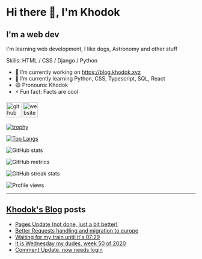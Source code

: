 # Hi there 👋, I'm Khodok

## I'm a web dev

I'm learning web development, I like dogs, Astronomy and other stuff

Skills: HTML / CSS / Django / Python

- 🔭 I’m currently working on https://blog.khodok.xyz
- 🌱 I’m currently learning Python, CSS, Typescript, SQL, React
- 😄 Pronouns: Khodok
- ⚡ Fun fact: Facts are cool

[<img src='https://cdn.jsdelivr.net/npm/simple-icons@3.0.1/icons/github.svg' alt='github' height='40'>](https://github.com/Khoding)
[<img src='https://cdn.jsdelivr.net/npm/simple-icons@3.0.1/icons/icloud.svg' alt='website' height='40'>](https://khodok.xyz)

[![trophy](https://github-profile-trophy.vercel.app/?username=Khoding)](https://github.com/ryo-ma/github-profile-trophy)

[![Top Langs](https://github-readme-stats.vercel.app/api/top-langs/?username=Khoding)](https://github.com/anuraghazra/github-readme-stats)

![GitHub stats](https://github-readme-stats.vercel.app/api?username=Khoding&show_icons=true)  

![GitHub metrics](https://metrics.lecoq.io/Khoding)  

![GitHub streak stats](https://github-readme-streak-stats.herokuapp.com/?user=Khoding)  

![Profile views](https://gpvc.arturio.dev/Khoding)  

---

## [Khodok's Blog] posts

<!-- BLOG-POST-LIST:START -->
- [Pages Update (not done, just a bit better)](https://blog.khodok.xyz/post/pages-update-not-done-just-a-bit-better/)
- [Better Requests handling and migration to europe](https://blog.khodok.xyz/post/better-requests-handling-and-migration-to-europe/)
- [Waiting for my train until it's 07:29](https://blog.khodok.xyz/post/waiting-for-my-train-until-its-0729/)
- [It is Wednesday my dudes, week 50 of 2020](https://blog.khodok.xyz/post/it-is-wednesday-my-dudes-week-50-of-2020/)
- [Comment Update, now needs login](https://blog.khodok.xyz/post/comment-update-now-needs-login/)
<!-- BLOG-POST-LIST:END -->

[khodok's blog]: https://khoding.github.io/Khodirect/khoBlog "Khodok's Blog"
